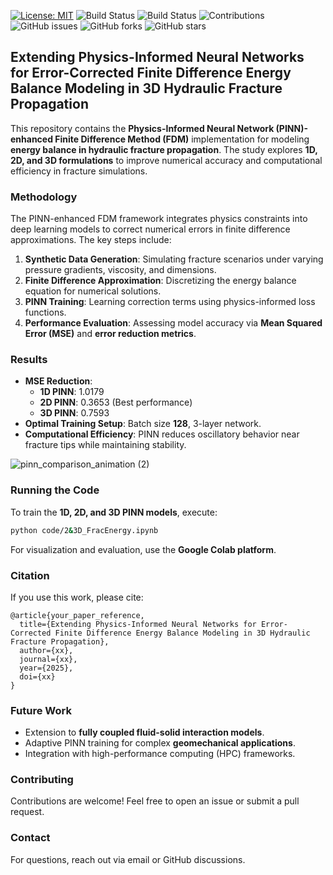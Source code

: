 [![License: MIT](https://img.shields.io/badge/License-MIT-yellow.svg)](https://opensource.org/licenses/MIT)
![Build Status](https://img.shields.io/badge/PINN-yes-green)
![Build Status](https://img.shields.io/badge/FDM-yes-blue)
![Contributions](https://img.shields.io/badge/contributions-welcome-gold)
![GitHub issues](https://img.shields.io/github/issues/DennisWayo/3D-PINN-FDM-FracEnergyBalance)
![GitHub forks](https://img.shields.io/github/forks/DennisWayo/3D-PINN-FDM-FracEnergyBalance)
![GitHub stars](https://img.shields.io/github/stars/DennisWayo/3D-PINN-FDM-FracEnergyBalance)


## Extending Physics-Informed Neural Networks for Error-Corrected Finite Difference Energy Balance Modeling in 3D Hydraulic Fracture Propagation

This repository contains the **Physics-Informed Neural Network (PINN)-enhanced Finite Difference Method (FDM)** implementation for modeling **energy balance in hydraulic fracture propagation**. The study explores **1D, 2D, and 3D formulations** to improve numerical accuracy and computational efficiency in fracture simulations.


### Methodology
The PINN-enhanced FDM framework integrates physics constraints into deep learning models to correct numerical errors in finite difference approximations. The key steps include:

1. **Synthetic Data Generation**: Simulating fracture scenarios under varying pressure gradients, viscosity, and dimensions.
2. **Finite Difference Approximation**: Discretizing the energy balance equation for numerical solutions.
3. **PINN Training**: Learning correction terms using physics-informed loss functions.
4. **Performance Evaluation**: Assessing model accuracy via **Mean Squared Error (MSE)** and **error reduction metrics**.

### Results
- **MSE Reduction**: 
  - **1D PINN**: 1.0179  
  - **2D PINN**: 0.3653 (Best performance)  
  - **3D PINN**: 0.7593  
- **Optimal Training Setup**: Batch size **128**, 3-layer network.
- **Computational Efficiency**: PINN reduces oscillatory behavior near fracture tips while maintaining stability.

![pinn_comparison_animation (2)](https://github.com/user-attachments/assets/d4f4b678-c846-4713-b4fa-22d7a7d6fe36)

### Running the Code
To train the **1D, 2D, and 3D PINN models**, execute:

```bash
python code/2&3D_FracEnergy.ipynb
```
For visualization and evaluation, use the **Google Colab platform**.

### Citation
If you use this work, please cite:

```
@article{your_paper_reference,
  title={Extending Physics-Informed Neural Networks for Error-Corrected Finite Difference Energy Balance Modeling in 3D Hydraulic Fracture Propagation},
  author={xx},
  journal={xx},
  year={2025},
  doi={xx}
}
```

### Future Work
- Extension to **fully coupled fluid-solid interaction models**.
- Adaptive PINN training for complex **geomechanical applications**.
- Integration with high-performance computing (HPC) frameworks.

### Contributing
Contributions are welcome! Feel free to open an issue or submit a pull request.

### Contact
For questions, reach out via email or GitHub discussions.

